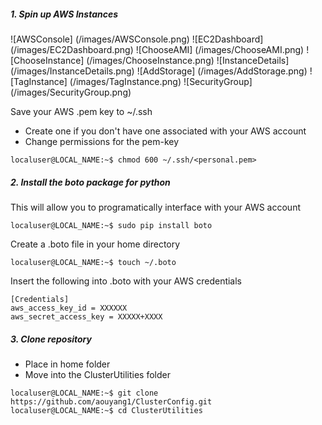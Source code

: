 ##### 1. Spin up AWS Instances
![AWSConsole] (/images/AWSConsole.png)
![EC2Dashboard] (/images/EC2Dashboard.png)
![ChooseAMI] (/images/ChooseAMI.png)
![ChooseInstance] (/images/ChooseInstance.png)
![InstanceDetails] (/images/InstanceDetails.png)
![AddStorage] (/images/AddStorage.png)
![TagInstance] (/images/TagInstance.png)
![SecurityGroup] (/images/SecurityGroup.png)

Save your AWS .pem key to ~/.ssh
* Create one if you don't have one associated with your AWS account
* Change permissions for the pem-key
```
localuser@LOCAL_NAME:~$ chmod 600 ~/.ssh/<personal.pem>
```
##### 2. Install the boto package for python
This will allow you to programatically interface with your AWS account
```
localuser@LOCAL_NAME:~$ sudo pip install boto
```
Create a .boto file in your home directory
```
localuser@LOCAL_NAME:~$ touch ~/.boto
```
Insert the following into .boto with your AWS credentials
```
[Credentials]
aws_access_key_id = XXXXXX
aws_secret_access_key = XXXXX+XXXX
```
##### 3. Clone repository
* Place in home folder
* Move into the ClusterUtilities folder
```
localuser@LOCAL_NAME:~$ git clone https://github.com/aouyang1/ClusterConfig.git
localuser@LOCAL_NAME:~$ cd ClusterUtilities
```

